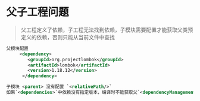 # 父子工程问题

> 父工程定义了依赖，子工程无法找到依赖，子模块需要配置<relativePath/>才能获取父类预定义的依赖，否则只能从当前文件中查找

```xml
父模块配置
     <dependency>
        <groupId>org.projectlombok</groupId>
        <artifactId>lombok</artifactId>
        <version>1.18.12</version>
      </dependency>

子模块 <parent> 没有配置 `<relativePath/>`
如果`<dependencies>`中依赖没有指定版本，编译时不能获取父`<dependencyManagement>`中定义的版本。

```
